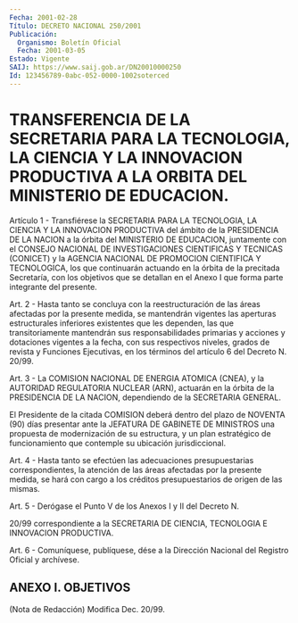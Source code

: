 ```yaml
---
Fecha: 2001-02-28
Título: DECRETO NACIONAL 250/2001
Publicación:
  Organismo: Boletín Oficial
  Fecha: 2001-03-05
Estado: Vigente
SAIJ: https://www.saij.gob.ar/DN20010000250
Id: 123456789-0abc-052-0000-1002soterced
---
```

# TRANSFERENCIA DE LA SECRETARIA PARA LA TECNOLOGIA, LA CIENCIA Y LA INNOVACION PRODUCTIVA A LA ORBITA DEL MINISTERIO DE EDUCACION.

<a id="1"></a>
Artículo 1 - Transfiérese la SECRETARIA  PARA  LA  TECNOLOGIA,  LA CIENCIA  Y  LA INNOVACION PRODUCTIVA del ámbito de la PRESIDENCIA DE LA NACION  a  la órbita del MINISTERIO DE EDUCACION, juntamente con el CONSEJO NACIONAL DE INVESTIGACIONES CIENTIFICAS Y TECNICAS (CONICET) y la AGENCIA  NACIONAL  DE  PROMOCION  CIENTIFICA  Y TECNOLOGICA, los que continuarán actuando en la órbita de la precitada Secretaría,  con  los  objetivos que se detallan en el Anexo I que forma parte integrante del presente.

<a id="2"></a>
Art. 2 - Hasta tanto se  concluya  con la reestructuración de las áreas afectadas por la presente medida, se mantendrán vigentes las aperturas estructurales inferiores existentes  que  les  dependen, las    que    transitoriamente  mantendrán  sus  responsabilidades primarias y acciones  y  dotaciones  vigentes  a  la fecha, con sus respectivos niveles, grados de revista y Funciones  Ejecutivas,  en los términos del artículo 6 del Decreto N. 20/99.

<a id="3"></a>
Art.  3  -  La  COMISION NACIONAL DE ENERGIA ATOMICA (CNEA), y la AUTORIDAD REGULATORIA  NUCLEAR  (ARN), actuarán en la órbita de la PRESIDENCIA DE LA NACION, dependiendo  de  la  SECRETARIA  GENERAL.

El  Presidente  de  la  citada  COMISION deberá dentro del plazo de NOVENTA (90) días presentar ante  la JEFATURA DE GABINETE DE MINISTROS una propuesta de modernización  de  su  estructura,  y un plan estratégico de funcionamiento que contemple su ubicación jurisdiccional.

<a id="4"></a>
Art. 4 - Hasta tanto se efectúen las adecuaciones presupuestarias correspondientes,  la  atención  de  las  áreas  afectadas  por la presente medida, se hará con cargo a los créditos presupuestarios de origen de las mismas.

<a id="5"></a>
Art.  5 - Derógase el Punto V de los Anexos I y II del Decreto  N.

20/99 correspondiente  a  la SECRETARIA DE CIENCIA, TECNOLOGIA E INNOVACION PRODUCTIVA.

<a id="6"></a>
Art. 6 - Comuníquese, publíquese, dése a la Dirección Nacional del Registro Oficial y archívese.

## ANEXO I. OBJETIVOS

<a id="1"></a>
(Nota de Redacción) Modifica Dec. 20/99.